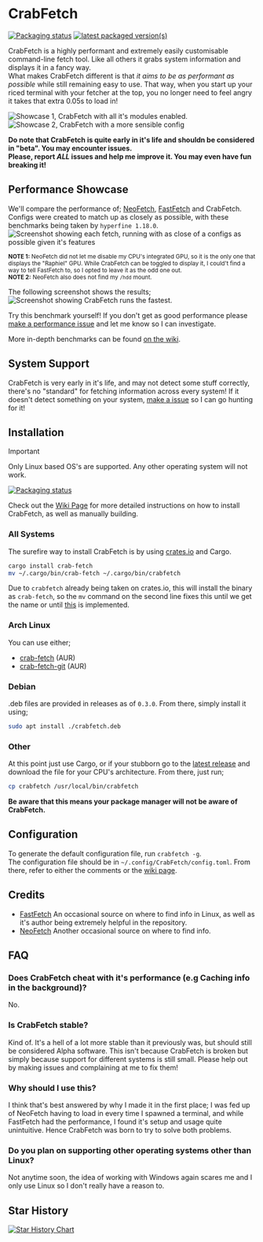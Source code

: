 # CrabFetch
[![Packaging status](https://repology.org/badge/tiny-repos/crab-fetch.svg)](https://repology.org/project/crab-fetch/versions)
[![latest packaged version(s)](https://repology.org/badge/latest-versions/crab-fetch.svg)](https://repology.org/project/crab-fetch/versions)

CrabFetch is a highly performant and extremely easily customisable command-line fetch tool. Like all others it grabs system information and displays it in a fancy way.<br>
What makes CrabFetch different is that _it aims to be as performant as possible_ while still remaining easy to use. That way, when you start up your riced terminal with your fetcher at the top, you no longer need to feel angry it takes that extra 0.05s to load in!

![Showcase 1, CrabFetch with all it's modules enabled.](https://i.imgur.com/pAOwyEC.png)
![Showcase 2, CrabFetch with a more sensible config](https://i.imgur.com/zr9x8l8.png)

**Do note that CrabFetch is quite early in it's life and shouldn be considered in "beta". You may encounter issues.**  
**Please, report _ALL_ issues and help me improve it. You may even have fun breaking it!**


## Performance Showcase
We'll compare the performance of; [NeoFetch](https://github.com/dylanaraps/neofetch), [FastFetch](https://github.com/fastfetch-cli/fastfetch) and CrabFetch.  
Configs were created to match up as closely as possible, with these benchmarks being taken by `hyperfine 1.18.0`.  
![Screenshot showing each fetch, running with as close of a configs as possible given it's features](https://i.imgur.com/kWafK3J.png)  

<sub>**NOTE 1:** NeoFetch did not let me disable my CPU's integrated GPU, so it is the only one that displays the "Raphiel" GPU. While CrabFetch can be toggled to display it, I could't find a way to tell FastFetch to, so I opted to leave it as the odd one out.</sub><br>
<sub>**NOTE 2:** NeoFetch also does not find my `/hdd` mount.</sub>
  
The following screenshot shows the results;  
![Screenshot showing CrabFetch runs the fastest.](https://i.imgur.com/2rezkQv.png)  
  
Try this benchmark yourself! If you don't get as good performance please [make a performance issue](https://github.com/LivacoNew/CrabFetch/issues/new?assignees=&labels=performance&projects=&template=performance-issue.md&title=) and let me know so I can investigate.

More in-depth benchmarks can be found [on the wiki](https://github.com/LivacoNew/CrabFetch/wiki/Benchmarks).


## System Support
CrabFetch is very early in it's life, and may not detect some stuff correctly, there's no "standard" for fetching information across every system! If it doesn't detect something on your system, [make a issue](https://github.com/LivacoNew/CrabFetch/issues/new?assignees=&labels=detection&projects=&template=detection-issue.md&title=) so I can go hunting for it!


## Installation
> [!IMPORTANT]
> Only Linux based OS's are supported. Any other operating system will not work.
>
[![Packaging status](https://repology.org/badge/vertical-allrepos/crab-fetch.svg)](https://repology.org/project/crab-fetch/versions)

Check out the [Wiki Page](https://github.com/LivacoNew/CrabFetch/wiki/Installation) for more detailed instructions on how to install CrabFetch, as well as manually building.

### All Systems 
The surefire way to install CrabFetch is by using [crates.io](https://crates.io/crates/crab-fetch) and Cargo.
```sh
cargo install crab-fetch
mv ~/.cargo/bin/crab-fetch ~/.cargo/bin/crabfetch
```
Due to `crabfetch` already being taken on crates.io, this will install the binary as `crab-fetch`, so the `mv` command on the second line fixes this until we get the name or until [this](https://github.com/rust-lang/cargo/issues/12366) is implemented.

### Arch Linux
You can use either;
- [crab-fetch](https://aur.archlinux.org/packages/crab-fetch) (AUR)
- [crab-fetch-git](https://aur.archlinux.org/packages/crab-fetch-git) (AUR)

### Debian
.deb files are provided in releases as of `0.3.0`. From there, simply install it using;
```sh
sudo apt install ./crabfetch.deb
```

### Other
At this point just use Cargo, or if your stubborn go to the [latest release](https://github.com/LivacoNew/CrabFetch/releases/latest) and download the file for your CPU's architecture. From there, just run;
```sh
cp crabfetch /usr/local/bin/crabfetch
```
**Be aware that this means your package manager will not be aware of CrabFetch.**

## Configuration
To generate the default configuration file, run `crabfetch -g`.<br>
The configuration file should be in `~/.config/CrabFetch/config.toml`. From there, refer to either the comments or the [wiki page](https://github.com/LivacoNew/CrabFetch/wiki/Configuration).

## Credits
- [FastFetch](https://github.com/fastfetch-cli/fastfetch) An occasional source on where to find info in Linux, as well as it's author being extremely helpful in the repository.
- [NeoFetch](https://github.com/dylanaraps/neofetch) Another occasional source on where to find info.


## FAQ
### Does CrabFetch cheat with it's performance (e.g Caching info in the background)?
No.<br>

### Is CrabFetch stable?
Kind of. It's a hell of a lot more stable than it previously was, but should still be considered Alpha software. This isn't because CrabFetch is broken but simply because support for different systems is still small. Please help out by making issues and complaining at me to fix them!

### Why should I use this?
I think that's best answered by why I made it in the first place; I was fed up of NeoFetch having to load in every time I spawned a terminal, and while FastFetch had the performance, I found it's setup and usage quite unintuitive. Hence CrabFetch was born to try to solve both problems.

### Do you plan on supporting other operating systems other than Linux?
Not anytime soon, the idea of working with Windows again scares me and I only use Linux so I don't really have a reason to.

## Star History

[![Star History Chart](https://api.star-history.com/svg?repos=livaconew/crabfetch&type=Date&theme=dark)](https://star-history.com/#livaconew/crabfetch&Date)
